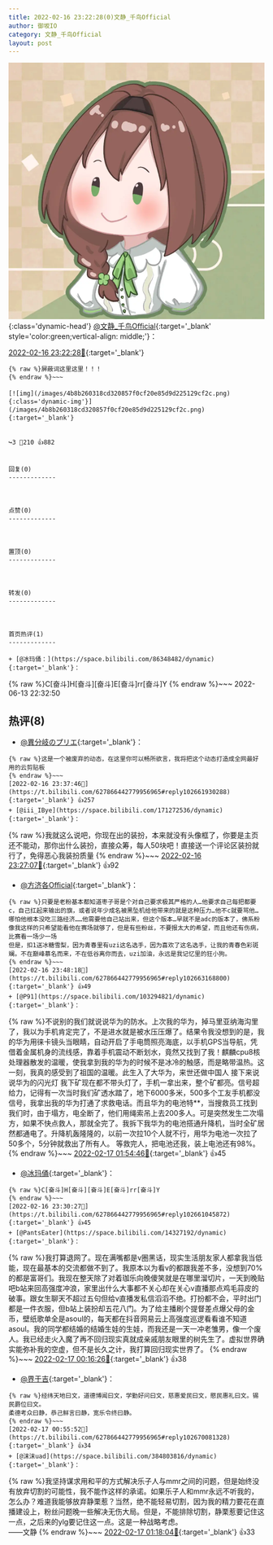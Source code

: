 ```yaml
---
title: 2022-02-16 23:22:28(0)文静_千鸟Official
author: 御坂IO
category: 文静_千鸟Official
layout: post
---
```


![img](/images/ac7482ed1b9a7f203dc68c0c4a77c488a27b108a.jpg){:class='dynamic-head'}
[@文静_千鸟Official](https://space.bilibili.com/667526012/dynamic){:target='_blank' style='color:green;vertical-align: middle;'}：

[2022-02-16 23:22:28🔗](https://t.bilibili.com/627866442779956965){:target='_blank'}

~~~
{% raw %}屏蔽词这里这里！！！
{% endraw %}~~~

[![img](/images/4b8b260318cd320857f0cf20e85d9d225129cf2c.png){:class='dynamic-img'}](/images/4b8b260318cd320857f0cf20e85d9d225129cf2c.png){:target='_blank'}


↪️3 💬210 👍882


回复(0)
-------------



点赞(0)
-------------



置顶(0)
-------------



转发(0)
-------------



首页热评(1)
-------------

+ [@冰玛俑：](https://space.bilibili.com/86348482/dynamic){:target='_blank'}：
~~~
{% raw %}C[奋斗]H[奋斗][奋斗]E[奋斗]rr[奋斗]Y
{% endraw %}~~~
2022-06-13 22:32:50


热评(8)
-------------

+ [@異分岐のプリエ](https://space.bilibili.com/1056997306/dynamic){:target='_blank'}：
~~~
{% raw %}这是一个被废弃的动态，在这里你可以畅所欲言，我将把这个动态打造成全网最好用的云剪贴板
{% endraw %}~~~
[2022-02-16 23:37:46🔗](https://t.bilibili.com/627866442779956965#reply102661930288){:target='_blank'} 👍257
+ [@iii_IBye](https://space.bilibili.com/171272536/dynamic){:target='_blank'}：
~~~
{% raw %}我就这么说吧，你现在出的装扮，本来就没有头像框了，你要是主页还不能动，那你出什么装扮，直接众筹，每人50块吧！直接送一个评论区装扮就行了，免得恶心我装扮质量
{% endraw %}~~~
[2022-02-16 23:27:07🔗](https://t.bilibili.com/627866442779956965#reply102660523968){:target='_blank'} 👍92
+ [@方济各Official](https://space.bilibili.com/225945728/dynamic){:target='_blank'}：
~~~
{% raw %}只要是老粉基本都知道枣子哥是个对自己要求极其严格的人…他要求自己每把都要c，自己扛起来输出的旗，或者说年少成名被黑坠机给他带来的就是这种压力…他不c就要骂他…哪怕他根本没吃三路经济……他需要他自己站出来，但这个版本…早就不是adc的版本了，佛系粉像我这样的只希望能看他在赛场就够了，但是有些粉丝，不要报太大的希望，而且他还有伤病，比赛看一场少一场
但是，扣1送冰糖雪梨，因为青春里有uzi这名选手，因为喜欢了这名选手，让我的青春色彩斑斓。不在巅峰慕名而来，不在低谷离你而去，uzi加油，永远是我记忆里的狂小狗。
{% endraw %}~~~
[2022-02-16 23:48:18🔗](https://t.bilibili.com/627866442779956965#reply102663168800){:target='_blank'} 👍49
+ [@P91](https://space.bilibili.com/103294821/dynamic){:target='_blank'}：
~~~
{% raw %}不说别的我们就说说华为的防水。上次我的华为，掉马里亚纳海沟里了，我以为手机肯定完了，不是进水就是被水压压爆了。结果令我没想到的是，我的华为用徕卡镜头当眼睛，自动开启了手电筒照亮海底，以手机GPS当导航，凭借着金属机身的流线感，靠着手机震动不断划水，竟然又找到了我！麒麟cpu8核处理器散发的温暖，使我拿到我的华为的时候不是冰冷的触感，而是略带温热。这一刻，我真的感受到了祖国的温暖。此生入了大华为，来世还做中国人 接下来说说华为的闪光灯
我下矿现在都不带头灯了，手机一拿出来，整个矿都亮。信号超给力，记得有一次当时我们矿透水踏了，地下6000多米，500多个工友手机都没信号，我拿出我的华为打通了求救电话。而且华为的电池特**，当搜救员工找到我们时，由于塌方，电全断了，他们用绳索吊上去200多人。可是突然发生二次塌方，如果不快点救人，那就全完了。我拆下我华为的电池搭通升降机，当时全矿居然都通电了。升降机轰隆隆的，以前一次拉10个人就不行，用华为电池一次拉了50多个，5分钟就救出了所有人。 等救完人，把电池还我，装上电池还有98%。
{% endraw %}~~~
[2022-02-17 01:54:46🔗](https://t.bilibili.com/627866442779956965#reply102673894016){:target='_blank'} 👍45
+ [@冰玛俑](https://space.bilibili.com/86348482/dynamic){:target='_blank'}：
~~~
{% raw %}C[奋斗]H[奋斗][奋斗]E[奋斗]rr[奋斗]Y
{% endraw %}~~~
[2022-02-16 23:30:27🔗](https://t.bilibili.com/627866442779956965#reply102661045872){:target='_blank'} 👍45
+ [@PantsEater](https://space.bilibili.com/14327192/dynamic){:target='_blank'}：
~~~
{% raw %}我打算退网了。现在满嘴都是v圈黑话，现实生活朋友家人都拿我当低能，现在最基本的交流都做不到了。我原本以为看v的都跟我差不多，没想到70%的都是富哥们。我现在整天除了对着珈乐向晚傻笑就是在哪里溜切片，一天到晚贴吧b站来回高强度冲浪，家里出什么大事都不关心却在关心v直播那点鸡毛蒜皮的破事。跟女生聊天不超过五句但给v直播发私信滔滔不绝。打扮都不会，平时出门都是一件衣服，但b站上装扮却五花八门。为了给主播刷个提督差点爆父母的金币，壁纸歌单全是asoul的，每天都在抖音网易云上高强度巡逻看看谁不知道asoul。我的同学都结婚的结婚生娃的生娃，而我还是一天一冲老雏男，像一个废人。我已经走火入魔了再不回归现实真就成亲戚朋友眼里的树先生了。虚拟世界确实能弥补我的空虚，但不是长久之计，我打算回归现实世界了。
{% endraw %}~~~
[2022-02-17 00:16:26🔗](https://t.bilibili.com/627866442779956965#reply102666335888){:target='_blank'} 👍38
+ [@界于吉](https://space.bilibili.com/80281790/dynamic){:target='_blank'}：
~~~
{% raw %}经纬天地曰文，道德博闻曰文，学勤好问曰文，慈惠爱民曰文，愍民惠礼曰文。锡民爵位曰文。
柔德考众曰静，恭己鲜言曰静，宽乐令终曰静。
{% endraw %}~~~
[2022-02-17 00:55:52🔗](https://t.bilibili.com/627866442779956965#reply102670081328){:target='_blank'} 👍34
+ [@沫沫uad](https://space.bilibili.com/384803816/dynamic){:target='_blank'}：
~~~
{% raw %}我坚持谋求用和平的方式解决乐子人与mmr之间的问题，但是始终没有放弃切割的可能性，我不能作这样的承诺。如果乐子人和mmr永远不听我的，怎么办？难道我能够放弃静栗惹？当然，绝不能轻易切割，因为我的精力要花在直播建设上，粉丝问题晚一些解决无伤大局。但是，不能排除切割，静栗惹要记住这一点，之后来的ylg要记住这一点。这是一种战略考虑。   
                                                                            ——文静
{% endraw %}~~~
[2022-02-17 01:18:04🔗](https://t.bilibili.com/627866442779956965#reply102671654976){:target='_blank'} 👍33


